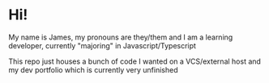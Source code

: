 # Hi!

My name is James, my pronouns are they/them and I am a learning developer, currently "majoring" in Javascript/Typescript

This repo just houses a bunch of code I wanted on a VCS/external host and my dev portfolio which is currently very unfinished

